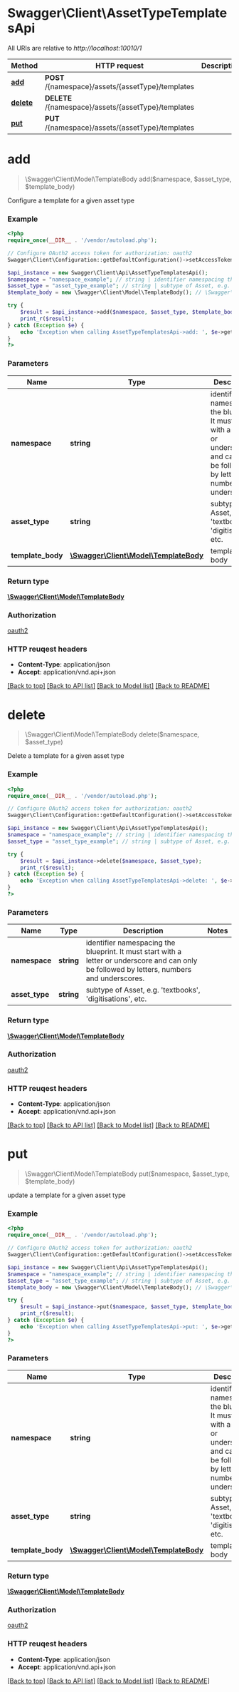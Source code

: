 # Swagger\Client\AssetTypeTemplatesApi

All URIs are relative to *http://localhost:10010/1*

Method | HTTP request | Description
------------- | ------------- | -------------
[**add**](AssetTypeTemplatesApi.md#add) | **POST** /{namespace}/assets/{assetType}/templates | 
[**delete**](AssetTypeTemplatesApi.md#delete) | **DELETE** /{namespace}/assets/{assetType}/templates | 
[**put**](AssetTypeTemplatesApi.md#put) | **PUT** /{namespace}/assets/{assetType}/templates | 


# **add**
> \Swagger\Client\Model\TemplateBody add($namespace, $asset_type, $template_body)



Configure a template for a given asset type

### Example 
```php
<?php
require_once(__DIR__ . '/vendor/autoload.php');

// Configure OAuth2 access token for authorization: oauth2
Swagger\Client\Configuration::getDefaultConfiguration()->setAccessToken('YOUR_ACCESS_TOKEN');

$api_instance = new Swagger\Client\Api\AssetTypeTemplatesApi();
$namespace = "namespace_example"; // string | identifier namespacing the blueprint. It must start with a letter or underscore and can only be followed by letters, numbers and underscores.
$asset_type = "asset_type_example"; // string | subtype of Asset, e.g. 'textbooks', 'digitisations', etc.
$template_body = new \Swagger\Client\Model\TemplateBody(); // \Swagger\Client\Model\TemplateBody | template body

try { 
    $result = $api_instance->add($namespace, $asset_type, $template_body);
    print_r($result);
} catch (Exception $e) {
    echo 'Exception when calling AssetTypeTemplatesApi->add: ', $e->getMessage(), "\n";
}
?>
```

### Parameters

Name | Type | Description  | Notes
------------- | ------------- | ------------- | -------------
 **namespace** | **string**| identifier namespacing the blueprint. It must start with a letter or underscore and can only be followed by letters, numbers and underscores. | 
 **asset_type** | **string**| subtype of Asset, e.g. &#39;textbooks&#39;, &#39;digitisations&#39;, etc. | 
 **template_body** | [**\Swagger\Client\Model\TemplateBody**](\Swagger\Client\Model\TemplateBody.md)| template body | 

### Return type

[**\Swagger\Client\Model\TemplateBody**](TemplateBody.md)

### Authorization

[oauth2](../README.md#oauth2)

### HTTP reuqest headers

 - **Content-Type**: application/json
 - **Accept**: application/vnd.api+json

[[Back to top]](#) [[Back to API list]](../README.md#documentation-for-api-endpoints) [[Back to Model list]](../README.md#documentation-for-models) [[Back to README]](../README.md)

# **delete**
> \Swagger\Client\Model\TemplateBody delete($namespace, $asset_type)



Delete a template for a given asset type

### Example 
```php
<?php
require_once(__DIR__ . '/vendor/autoload.php');

// Configure OAuth2 access token for authorization: oauth2
Swagger\Client\Configuration::getDefaultConfiguration()->setAccessToken('YOUR_ACCESS_TOKEN');

$api_instance = new Swagger\Client\Api\AssetTypeTemplatesApi();
$namespace = "namespace_example"; // string | identifier namespacing the blueprint. It must start with a letter or underscore and can only be followed by letters, numbers and underscores.
$asset_type = "asset_type_example"; // string | subtype of Asset, e.g. 'textbooks', 'digitisations', etc.

try { 
    $result = $api_instance->delete($namespace, $asset_type);
    print_r($result);
} catch (Exception $e) {
    echo 'Exception when calling AssetTypeTemplatesApi->delete: ', $e->getMessage(), "\n";
}
?>
```

### Parameters

Name | Type | Description  | Notes
------------- | ------------- | ------------- | -------------
 **namespace** | **string**| identifier namespacing the blueprint. It must start with a letter or underscore and can only be followed by letters, numbers and underscores. | 
 **asset_type** | **string**| subtype of Asset, e.g. &#39;textbooks&#39;, &#39;digitisations&#39;, etc. | 

### Return type

[**\Swagger\Client\Model\TemplateBody**](TemplateBody.md)

### Authorization

[oauth2](../README.md#oauth2)

### HTTP reuqest headers

 - **Content-Type**: application/json
 - **Accept**: application/vnd.api+json

[[Back to top]](#) [[Back to API list]](../README.md#documentation-for-api-endpoints) [[Back to Model list]](../README.md#documentation-for-models) [[Back to README]](../README.md)

# **put**
> \Swagger\Client\Model\TemplateBody put($namespace, $asset_type, $template_body)



update a template for a given asset type

### Example 
```php
<?php
require_once(__DIR__ . '/vendor/autoload.php');

// Configure OAuth2 access token for authorization: oauth2
Swagger\Client\Configuration::getDefaultConfiguration()->setAccessToken('YOUR_ACCESS_TOKEN');

$api_instance = new Swagger\Client\Api\AssetTypeTemplatesApi();
$namespace = "namespace_example"; // string | identifier namespacing the blueprint. It must start with a letter or underscore and can only be followed by letters, numbers and underscores.
$asset_type = "asset_type_example"; // string | subtype of Asset, e.g. 'textbooks', 'digitisations', etc.
$template_body = new \Swagger\Client\Model\TemplateBody(); // \Swagger\Client\Model\TemplateBody | template body

try { 
    $result = $api_instance->put($namespace, $asset_type, $template_body);
    print_r($result);
} catch (Exception $e) {
    echo 'Exception when calling AssetTypeTemplatesApi->put: ', $e->getMessage(), "\n";
}
?>
```

### Parameters

Name | Type | Description  | Notes
------------- | ------------- | ------------- | -------------
 **namespace** | **string**| identifier namespacing the blueprint. It must start with a letter or underscore and can only be followed by letters, numbers and underscores. | 
 **asset_type** | **string**| subtype of Asset, e.g. &#39;textbooks&#39;, &#39;digitisations&#39;, etc. | 
 **template_body** | [**\Swagger\Client\Model\TemplateBody**](\Swagger\Client\Model\TemplateBody.md)| template body | 

### Return type

[**\Swagger\Client\Model\TemplateBody**](TemplateBody.md)

### Authorization

[oauth2](../README.md#oauth2)

### HTTP reuqest headers

 - **Content-Type**: application/json
 - **Accept**: application/vnd.api+json

[[Back to top]](#) [[Back to API list]](../README.md#documentation-for-api-endpoints) [[Back to Model list]](../README.md#documentation-for-models) [[Back to README]](../README.md)

